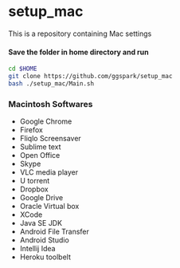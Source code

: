 # setup_mac

This is a repository containing Mac settings 

#### Save the folder in home directory and run

```sh
cd $HOME
git clone https://github.com/ggspark/setup_mac 
bash ./setup_mac/Main.sh
```

### Macintosh Softwares
* Google Chrome
* Firefox
* Fliqlo Screensaver
* Sublime text
* Open Office
* Skype
* VLC media player
* U torrent
* Dropbox
* Google Drive
* Oracle Virtual box
* XCode
* Java SE JDK
* Android File Transfer
* Android Studio
* Intellij Idea
* Heroku toolbelt